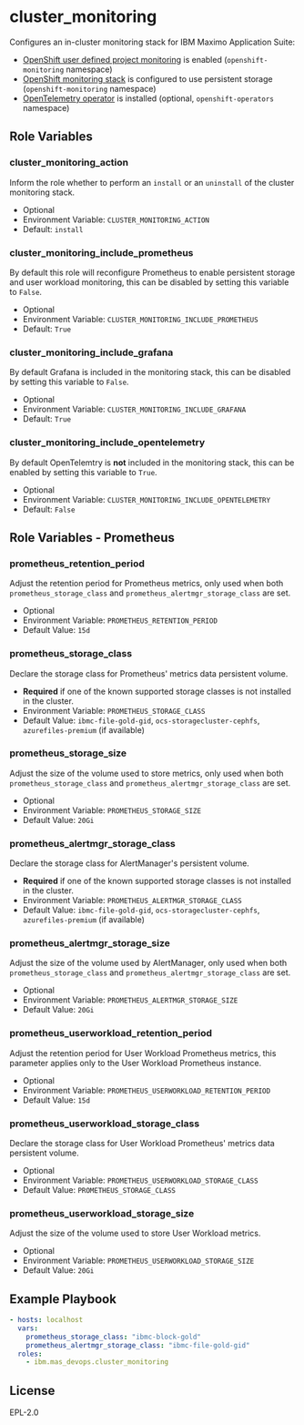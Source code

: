 cluster_monitoring
===============================================================================
Configures an in-cluster monitoring stack for IBM Maximo Application Suite:

- [OpenShift user defined project monitoring](https://access.redhat.com/documentation/en-us/openshift_container_platform/4.12/html/monitoring/enabling-monitoring-for-user-defined-projects) is enabled (`openshift-monitoring` namespace)
- [OpenShift monitoring stack](https://access.redhat.com/documentation/en-us/openshift_container_platform/4.12/html/monitoring/index) is configured to use persistent storage (`openshift-monitoring` namespace)
- [OpenTelemetry operator](https://github.com/open-telemetry/opentelemetry-operator) is installed (optional, `openshift-operators` namespace)


Role Variables
-------------------------------------------------------------------------------
### cluster_monitoring_action
Inform the role whether to perform an `install` or an `uninstall` of the cluster monitoring stack.

- Optional
- Environment Variable: `CLUSTER_MONITORING_ACTION`
- Default: `install`

### cluster_monitoring_include_prometheus
By default this role will reconfigure Prometheus to enable persistent storage and user workload monitoring, this can be disabled by setting this variable to `False`.

- Optional
- Environment Variable: `CLUSTER_MONITORING_INCLUDE_PROMETHEUS`
- Default: `True`

### cluster_monitoring_include_grafana
By default Grafana is included in the monitoring stack, this can be disabled by setting this variable to `False`.

- Optional
- Environment Variable: `CLUSTER_MONITORING_INCLUDE_GRAFANA`
- Default: `True`

### cluster_monitoring_include_opentelemetry
By default OpenTelemtry is **not** included in the monitoring stack, this can be enabled by setting this variable to `True`.

- Optional
- Environment Variable: `CLUSTER_MONITORING_INCLUDE_OPENTELEMETRY`
- Default: `False`


Role Variables - Prometheus
-------------------------------------------------------------------------------
### prometheus_retention_period
Adjust the retention period for Prometheus metrics, only used when both `prometheus_storage_class` and `prometheus_alertmgr_storage_class` are set.

- Optional
- Environment Variable: `PROMETHEUS_RETENTION_PERIOD`
- Default Value: `15d`

### prometheus_storage_class
Declare the storage class for Prometheus' metrics data persistent volume.

- **Required** if one of the known supported storage classes is not installed in the cluster.
- Environment Variable: `PROMETHEUS_STORAGE_CLASS`
- Default Value: `ibmc-file-gold-gid`, `ocs-storagecluster-cephfs`, `azurefiles-premium` (if available)

### prometheus_storage_size
Adjust the size of the volume used to store metrics, only used when both `prometheus_storage_class` and `prometheus_alertmgr_storage_class` are set.

- Optional
- Environment Variable: `PROMETHEUS_STORAGE_SIZE`
- Default Value: `20Gi`

### prometheus_alertmgr_storage_class
Declare the storage class for AlertManager's persistent volume.

- **Required** if one of the known supported storage classes is not installed in the cluster.
- Environment Variable: `PROMETHEUS_ALERTMGR_STORAGE_CLASS`
- Default Value: `ibmc-file-gold-gid`, `ocs-storagecluster-cephfs`, `azurefiles-premium` (if available)

### prometheus_alertmgr_storage_size
Adjust the size of the volume used by AlertManager, only used when both `prometheus_storage_class` and `prometheus_alertmgr_storage_class` are set.

- Optional
- Environment Variable: `PROMETHEUS_ALERTMGR_STORAGE_SIZE`
- Default Value: `20Gi`

### prometheus_userworkload_retention_period
Adjust the retention period for User Workload Prometheus metrics, this parameter applies only to the User Workload Prometheus instance.

- Optional
- Environment Variable: `PROMETHEUS_USERWORKLOAD_RETENTION_PERIOD`
- Default Value: `15d`

### prometheus_userworkload_storage_class
Declare the storage class for User Workload Prometheus' metrics data persistent volume.

- Optional
- Environment Variable: `PROMETHEUS_USERWORKLOAD_STORAGE_CLASS`
- Default Value: `PROMETHEUS_STORAGE_CLASS`

### prometheus_userworkload_storage_size
Adjust the size of the volume used to store User Workload metrics.

- Optional
- Environment Variable: `PROMETHEUS_USERWORKLOAD_STORAGE_SIZE`
- Default Value: `20Gi`


Example Playbook
-------------------------------------------------------------------------------

```yaml
- hosts: localhost
  vars:
    prometheus_storage_class: "ibmc-block-gold"
    prometheus_alertmgr_storage_class: "ibmc-file-gold-gid"
  roles:
    - ibm.mas_devops.cluster_monitoring
```


License
-------------------------------------------------------------------------------

EPL-2.0
